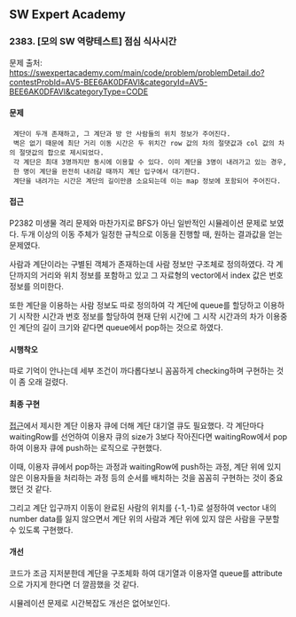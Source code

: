## SW Expert Academy
### 2383. [모의 SW 역량테스트] 점심 식사시간

문제 출처: https://swexpertacademy.com/main/code/problem/problemDetail.do?contestProbId=AV5-BEE6AK0DFAVl&categoryId=AV5-BEE6AK0DFAVl&categoryType=CODE
    
#### 문제

     계단이 두개 존재하고, 그 계단과 방 안 사람들의 위치 정보가 주어진다. 
     벽은 없기 때문에 최단 거리 이동 시간은 두 위치간 row 값의 차의 절댓값과 col 값의 차의 절댓값의 합으로 제시되었다. 
     각 계단은 최대 3명까지만 동시에 이용할 수 있다. 이미 계단을 3명이 내려가고 있는 경우, 
     한 명이 계단을 완전히 내려갈 때까지 계단 입구에서 대기한다.
     계단을 내려가는 시간은 계단의 길이만큼 소요되는데 이는 map 정보에 포함되어 주어진다.


#### 접근

  P2382 미생물 격리 문제와 마찬가지로 BFS가 아닌 일반적인 시뮬레이션 문제로 보였다. 두개 이상의 이동 주체가 일정한 규칙으로 이동을 진행할 때, 원하는 결과값을 얻는 문제였다.

  사람과 계단이라는 구별된 객체가 존재하는데 사람 정보만 구조체로 정의하였다. 각 계단까지의 거리와 위치 정보를 포함하고 있고 그 자료형의 vector에서 index 값은 번호 정보를 의미한다.

  또한 계단을 이용하는 사람 정보도 따로 정의하여 각 계단에 queue를 할당하고 이용하기 시작한 시간과 번호 정보를 할당하여 현재 단위 시간에 그 시작 시간과의 차가 이용중인 계단의 길이 크기와 같다면 queue에서 pop하는 것으로 하였다.
    
#### 시행착오
 
  따로 기억이 안나는데 세부 조건이 까다롭다보니 꼼꼼하게 checking하며 구현하는 것이 좀 오래 걸렸다.

#### 최종 구현
  
  [접근](#접근)에서 제시한 계단 이용자 큐에 더해 계단 대기열 큐도 필요했다. 각 계단마다 waitingRow를 선언하여 이용자 큐의 size가 3보다 작아진다면 waitingRow에서 pop하여 이용자 큐에 push하는 로직으로 구현했다. 

  이때, 이용자 큐에서 pop하는 과정과 waitingRow에 push하는 과정, 계단 위에 있지 않은 이용자들을 처리하는 과정 등의 순서를 배치하는 것을 꼼꼼히 구현하는 것이 중요했던 것 같다.

  그리고 계단 입구까지 이동이 완료된 사람의 위치를 {-1,-1}로 설정하여 vector 내의 number data를 잃지 않으면서 계단 위의 사람과 계단 위에 있지 않은 사람을 구분할 수 있도록 구현했다.
 
#### 개선
  
  코드가 조금 지저분한데 계단을 구조체화 하여 대기열과 이용자열 queue를 attribute으로 가지게 한다면 더 깔끔했을 것 같다.

  시뮬레이션 문제로 시간복잡도 개선은 없어보인다.